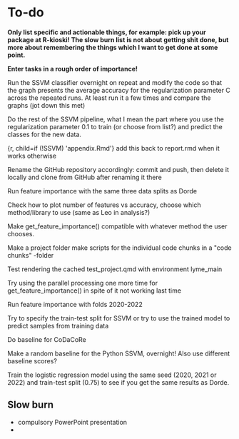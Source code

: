 
# To-do

**Only list specific and actionable things, for example: pick up your package at R-kioski! The slow burn list is not about getting shit done, but more about remembering the things which I want to get done at some point.**

**Enter tasks in a rough order of importance!**

Run the SSVM classifier overnight on repeat and modify the code so that the graph presents the average accuracy for the regularization parameter C across the repeated runs. At least run it a few times and compare the graphs (jot down this met)

Do the rest of the SSVM pipeline, what I mean the part where you use the regularization parameter 0.1 to train (or choose from list?) and predict the classes for the new data.

{r, child=if (!SSVM) 'appendix.Rmd'} add this back to report.rmd when it works otherwise

Rename the GitHub repository accordingly: commit and push, then delete it locally and clone from GitHub after renaming it there

Run feature importance with the same three data splits as Dorde

Check how to plot number of features vs accuracy, choose which method/library to use (same as Leo in analysis?)

Make get_feature_importance() compatible with whatever method the user chooses.

Make a project folder make scripts for the individual code chunks in a "code chunks" -folder

Test rendering the cached test_project.qmd with environment lyme_main

Try using the parallel processing one more time for get_feature_importance() in spite of it not working last time

Run feature importance with folds 2020-2022

Try to specify the train-test split for SSVM or try to use the trained model to predict samples from training data

Do baseline for CoDaCoRe

Make a random baseline for the Python SSVM, overnight! Also use different baseline scores?

Train the logistic regression model using the same seed (2020, 2021 or 2022) and train-test split (0.75) to see if you get the same results as Dorde.


## Slow burn
- compulsory PowerPoint presentation
-
